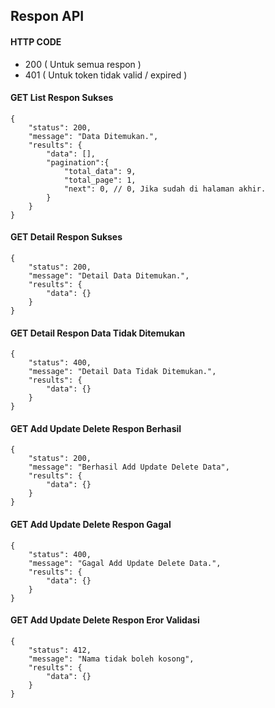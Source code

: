 ## Respon API
#### HTTP CODE
- 200 ( Untuk semua respon )
- 401 ( Untuk token tidak valid / expired )

#### GET List Respon Sukses
```
{
    "status": 200,
    "message": "Data Ditemukan.",
    "results": {
        "data": [],
        "pagination":{
            "total_data": 9,
            "total_page": 1,
            "next": 0, // 0, Jika sudah di halaman akhir.
        }
    }
}
```

#### GET Detail Respon Sukses

```
{
    "status": 200,
    "message": "Detail Data Ditemukan.",
    "results": {
        "data": {}
    }
}
```

#### GET Detail Respon Data Tidak Ditemukan

```
{
    "status": 400,
    "message": "Detail Data Tidak Ditemukan.",
    "results": {
        "data": {}
    }
}
```

#### GET Add Update Delete Respon Berhasil

```
{
    "status": 200,
    "message": "Berhasil Add Update Delete Data",
    "results": {
        "data": {}
    }
}
```

#### GET Add Update Delete Respon Gagal

```
{
    "status": 400,
    "message": "Gagal Add Update Delete Data.",
    "results": {
        "data": {}
    }
}
```

#### GET Add Update Delete Respon Eror Validasi

```
{
    "status": 412,
    "message": "Nama tidak boleh kosong",
    "results": {
        "data": {}
    }
}
```
